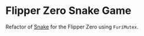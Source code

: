 # Flipper Zero Snake Game

Refactor of [Snake](https://github.com/DarkFlippers/unleashed-firmware/tree/dev/applications/plugins/snake_game) for the Flipper Zero using `FuriMutex`.
